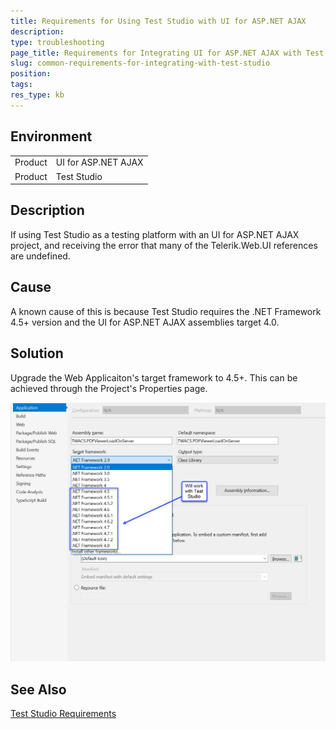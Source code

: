 ```yaml
---
title: Requirements for Using Test Studio with UI for ASP.NET AJAX
description: 
type: troubleshooting
page_title: Requirements for Integrating UI for ASP.NET AJAX with Test Studio
slug: common-requirements-for-integrating-with-test-studio
position: 
tags: 
res_type: kb
---
```


## Environment
<table>
	<tbody>
		<tr>
			<td>Product</td>
			<td>UI for ASP.NET AJAX</td>
		</tr>
		<tr>
			<td>Product</td>
			<td>Test Studio</td>
		</tr>
	</tbody>
</table>

## Description
If using Test Studio as a testing platform with an UI for ASP.NET AJAX project, and receiving the error that many of the Telerik.Web.UI references are undefined.

## Cause
A known cause of this is because Test Studio requires the .NET Framework 4.5+ version and the UI for ASP.NET AJAX assemblies target 4.0.

## Solution
Upgrade the Web Applicaiton's target framework to 4.5+. This can be achieved through the Project's Properties page. 

![Set Project Target .NET Framework](images/common-test-studio-set-target-framework.png)

## See Also
[Test Studio Requirements](https://docs.telerik.com/teststudio/system-requirements#framework)